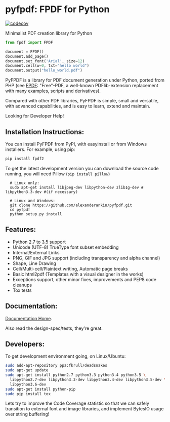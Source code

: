 pyfpdf: FPDF for Python
=======================

[![codecov](https://codecov.io/gh/alexanderankin/pyfpdf/branch/master/graph/badge.svg)](https://codecov.io/gh/alexanderankin/pyfpdf)

Minimalist PDF creation library for Python

```python
from fpdf import FPDF

document = FPDF()
document.add_page()
document.set_font('Arial', size=12)
document.cell(w=0, txt="hello world")
document.output("hello_world.pdf")
```

PyFPDF is a library for PDF document generation under Python, ported from PHP
(see [FPDF](http://www.fpdf.org/): "Free"-PDF, a well-known PDFlib-extension
replacement with many examples, scripts and derivatives).

Compared with other PDF libraries, PyFPDF is simple, small and versatile, with
advanced capabilities, and is easy to learn, extend and maintain.

Looking for Developer Help!
 
Installation Instructions:
--------------------------

You can install PyFPDF from PyPI, with easyinstall or from Windows 
installers. For example, using pip:

```bash
pip install fpdf2
```

To get the latest development version you can download the source code
running, you will need Pillow (`pip install pillow`)

```
  # Linux only:
  sudo apt-get install libjpeg-dev libpython-dev zlib1g-dev # libpython3.3-dev #(if necessary)

  # Linux and Windows:
  git clone https://github.com/alexanderankin/pyfpdf.git
  cd pyfpdf
  python setup.py install
```

Features:
---------

 * Python 2.7 to 3.5 support
 * Unicode (UTF-8) TrueType font subset embedding
 * Internal/External Links
 * PNG, GIF and JPG support (including transparency and alpha channel)
 * Shape, Line Drawing
 * Cell/Multi-cell/Plaintext writing, Automatic page breaks
 * Basic html2pdf (Templates with a visual designer in the works)
 * Exceptions support, other minor fixes, improvements and PEP8 code cleanups
 * Tox tests

Documentation:
--------------

[Documentation Home](https://alexanderankin.github.io/pyfpdf/).

Also read the design-spec/tests, they're great.

Developers:
-----------

To get development environment going, on Linux/Ubuntu:
```bash
sudo add-apt-repository ppa:fkrull/deadsnakes
sudo apt-get update
sudo apt-get install python2.7 python3.3 python3.4 python3.5 \
  libpython2.7-dev libpython3.3-dev libpython3.4-dev libpython3.5-dev \
  libpython3.6-dev
sudo apt-get install python-pip
sudo pip install tox
```

Lets try to improve the Code Coverage statistic so that we can safely
transition to external font and image libraries, and implement BytesIO usage
over string buffering!
